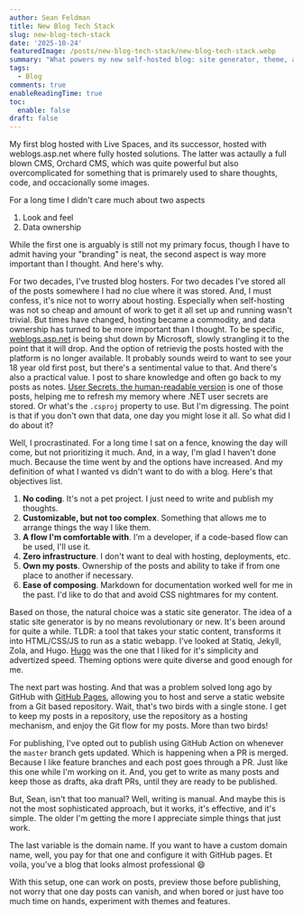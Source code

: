 ```yaml
---
author: Sean Feldman
title: New Blog Tech Stack
slug: new-blog-tech-stack
date: '2025-10-24'
featuredImage: /posts/new-blog-tech-stack/new-blog-tech-stack.webp
summary: "What powers my new self-hosted blog: site generator, theme, and the tooling I picked."
tags: 
  - Blog
comments: true
enableReadingTime: true
toc:
  enable: false
draft: false
---
```


My first blog hosted with Live Spaces, and its successor, hosted with weblogs.asp.net where fully hosted solutions. The latter was actaully a full blown CMS, Orchard CMS, which was quite powerful but also overcomplicated for something that is primarely used to share thoughts, code, and occacionally some images.

For a long time I didn't care much about two aspects
1. Look and feel
1. Data ownership

While the first one is arguably is still not my primary focus, though I have to admit having your "branding" is neat, the second aspect is way more important than I thought. And here's why.

For two decades, I've trusted blog hosters. For two decades I've stored all of the posts somewhere I had no clue where it was stored. And, I must confess, it's nice not to worry about hosting. Especially when self-hosting was not so cheap and amount of work to get it all set up and running wasn't trivial. But times have changed, hosting became a commodity, and data ownership has turned to be more important than I thought. To be specific, [weblogs.asp.net](https://weblogs.asp.net/) is being shut down by Microsoft, slowly strangling it to the point that it will drop. And the option of retrievig the posts hosted with the platform is no longer available. It probably sounds weird to want to see your 18 year old first post, but there's a sentimental value to that. And there's also a practical value. I post to share knowledge and often go back to my posts as notes. [User Secrets, the human-readable version](https://seanfeldman.com/posts/user-secrets-the-human-readable-version/) is one of those posts, helping me to refresh my memory where .NET user secrets are stored. Or what's the `.csproj` property to use. But I'm digressing. The point is that if you don't own that data, one day you might lose it all. So what did I do about it?

Well, I procrastinated. For a long time I sat on a fence, knowing the day will come, but not prioritizing it much. And, in a way, I'm glad I haven't done much. Because the time went by and the options have increased. And my definition of what I wanted vs didn't want to do with a blog. Here's that objectives list.

1. **No coding**. It's not a pet project. I just need to write and publish my thoughts.
1. **Customizable, but not too complex**. Something that allows me to arrange things the way I like them.
1. **A flow I'm comfortable with**. I'm a developer, if a code-based flow can be used, I'll use it.
1. **Zero infrastructure**. I don't want to deal with hosting, deployments, etc.
1. **Own my posts**. Ownership of the posts and ability to take if from one place to another if necessary.
1. **Ease of composing**. Markdown for documentation worked well for me in the past. I'd like to do that and avoid CSS nightmares for my content.

Based on those, the natural choice was a static site generator. The idea of a static site generator is by no means revolutionary or new. It's been around for quite a while. TLDR: a tool that takes your static content, transforms it into HTML/CSS/JS to run as a static webapp. I've looked at Statiq, Jekyll, Zola, and Hugo. [Hugo](https://gohugo.io/) was the one that I liked for it's simplicity and advertized speed. Theming options were quite diverse and good enough for me.

The next part was hosting. And that was a problem solved long ago by GitHub with [GitHub Pages](https://docs.github.com/en/pages), allowing you to host and serve a static website from a Git based repository. Wait, that's two birds with a single stone. I get to keep my posts in a repository, use the repository as a hosting mechanism, and enjoy the Git flow for my posts. More than two birds!

For publishing, I've opted out to publish using GitHub Action on whenever the `master` branch gets updated. Which is happening when a PR is merged. Because I like feature branches and each post goes through a PR. Just like this one while I'm working on it. And, you get to write as many posts and keep those as drafts, aka draft PRs, until they are ready to be published.

But, Sean, isn't that too manual? Well, writing is manual. And maybe this is not the most sophisticated approach, but it works, it's effective, and it's simple. The older I'm getting the more I appreciate simple things that just work.

The last variable is the domain name. If you want to have a custom domain name, well, you pay for that one and configure it with GitHub pages. Et voila, you've a blog that looks almost professional 😄

With this setup, one can work on posts, preview those before publishing, not worry that one day posts can vanish, and when bored or just have too much time on hands, experiment with themes and features.